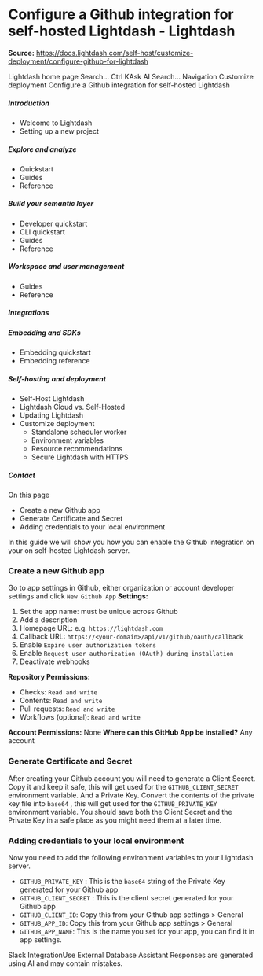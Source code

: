 # Configure a Github integration for self-hosted Lightdash - Lightdash

**Source:** https://docs.lightdash.com/self-host/customize-deployment/configure-github-for-lightdash

Lightdash home page
Search...
Ctrl KAsk AI
Search...
Navigation
Customize deployment
Configure a Github integration for self-hosted Lightdash
##### Introduction
  * Welcome to Lightdash
  * Setting up a new project


##### Explore and analyze
  * Quickstart
  * Guides
  * Reference


##### Build your semantic layer
  * Developer quickstart
  * CLI quickstart
  * Guides
  * Reference


##### Workspace and user management
  * Guides
  * Reference


##### Integrations


##### Embedding and SDKs
  * Embedding quickstart
  * Embedding reference


##### Self-hosting and deployment
  * Self-Host Lightdash
  * Lightdash Cloud vs. Self-Hosted
  * Updating Lightdash
  * Customize deployment
    * Standalone scheduler worker
    * Environment variables
    * Resource recommendations
    * Secure Lightdash with HTTPS


##### Contact


On this page
  * Create a new Github app
  * Generate Certificate and Secret
  * Adding credentials to your local environment


In this guide we will show you how you can enable the Github integration on your on self-hosted Lightdash server.
###  Create a new Github app
Go to app settings in Github, either organization or account developer settings and click `New Github App` **Settings:**
  1. Set the app name: must be unique across Github
  2. Add a description
  3. Homepage URL: e.g. `https://lightdash.com`
  4. Callback URL: `https://<your-domain>/api/v1/github/oauth/callback`
  5. Enable `Expire user authorization tokens`
  6. Enable `Request user authorization (OAuth) during installation`
  7. Deactivate webhooks

**Repository Permissions:**
  * Checks: `Read and write`
  * Contents: `Read and write`
  * Pull requests: `Read and write`
  * Workflows (optional): `Read and write`

**Account Permissions:** None **Where can this GitHub App be installed?** Any account
###  **Generate Certificate and Secret**
After creating your Github account you will need to generate a Client Secret. Copy it and keep it safe, this will get used for the `GITHUB_CLIENT_SECRET` environment variable. And a Private Key. Convert the contents of the private key file into `base64` , this will get used for the `GITHUB_PRIVATE_KEY` environment variable.
You should save both the Client Secret and the Private Key in a safe place as you might need them at a later time.
###  Adding credentials to your local environment
Now you need to add the following environment variables to your Lightdash server.
  * `GITHUB_PRIVATE_KEY` : This is the `base64` string of the Private Key generated for your Github app
  * `GITHUB_CLIENT_SECRET` : This is the client secret generated for your Github app
  * `GITHUB_CLIENT_ID`: Copy this from your Github app settings > General
  * `GITHUB_APP_ID`: Copy this from your Github app settings > General
  * `GITHUB_APP_NAME`: This is the name you set for your app, you can find it in app settings.


Slack IntegrationUse External Database
Assistant
Responses are generated using AI and may contain mistakes.


